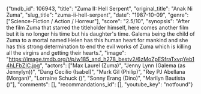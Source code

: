 {"tmdb_id": 106943, "title": "Zuma II: Hell Serpent", "original_title": "Anak Ni Zuma", "slug_title": "zuma-ii-hell-serpent", "date": "1987-10-09", "genre": ["Science-Fiction / Action / Horreur"], "score": "2.5/10", "synopsis": "After the film Zuma that starred the titleholder himself, here comes another film but it is no longer his time but his daughter's time. Galema being the child of Zuma to a mortal named Helen has this human heart for mankind and she has this strong determination to end the evil works of Zuma which is killing all the virgins and getting their hearts.", "image": "https://image.tmdb.org/t/p/w185_and_h278_bestv2/6zMoZpESfraTxvqYeb14hLFbZIC.jpg", "actors": ["Max Laurel (Zuma)", "Jenny Lynn (Galema (as Jennylyn))", "Dang Cecilio (Isabel)", "Mark Gil (Philip)", "Rey PJ Abellana (Morgan)", "Lorraine Schuck ()", "Sonny Erang (Dino)", "Marilyn Bautista ()"], "comments": [], "recommandations_id": [], "youtube_key": "notfound"}
